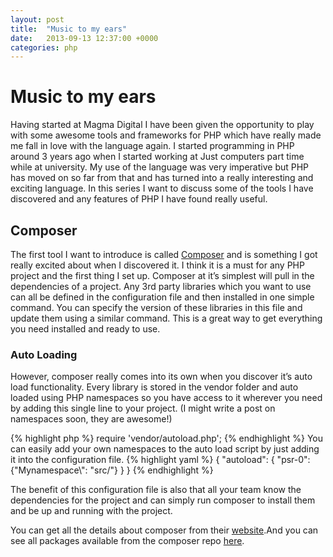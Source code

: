 ```yaml
---
layout: post
title:  "Music to my ears"
date:   2013-09-13 12:37:00 +0000
categories: php
---
```

# Music to my ears
Having started at Magma Digital I have been given the opportunity to play with some awesome tools and frameworks for PHP which have really made me fall in love with the language again.
I started programming in PHP around 3 years ago when I started working at Just computers part time while at university. My use of the language was very imperative but PHP has moved on so
far from that and has turned into a really interesting and exciting language. In this series I want to discuss some of the tools I have discovered and any features of PHP I have found really useful.

## Composer

The first tool I want to introduce is called [Composer](http://getcomposer.org/) and is something I got really excited about when I discovered it. I think it is a must for any PHP
project and the first thing I set up. Composer at it’s simplest will pull in the dependencies of a project. Any 3rd party libraries which you want to use can all be defined in the
configuration file and then installed in one simple command. You can specify the version of these libraries in this file and update them using a similar command. This is a great way to
get everything you need installed and ready to use.

### Auto Loading
However, composer really comes into its own when you discover it’s auto load functionality. Every library is stored in the vendor folder and auto loaded using PHP namespaces so you
have access to it wherever you need by adding this single line to your project. (I might write a post on namespaces soon, they are awesome!)

{% highlight php %}
    require 'vendor/autoload.php';
{% endhighlight %}
You can easily add your own namespaces to the auto load script by just adding it into the configuration file.
{% highlight yaml %}
    {
        "autoload": {
            "psr-0": {"Mynamespace\\": "src/"}
        }
    }
{% endhighlight %}

The benefit of this configuration file is also that all your team know the dependencies for the project and can simply run composer to install them and be up and running with the project.

You can get all the details about composer from their [website](http://getcomposer.org/).And you can see all packages available from the composer repo [here](https://packagist.org/).
